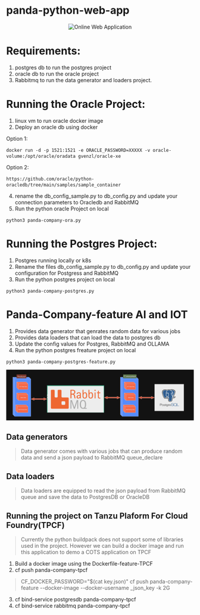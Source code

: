 # panda-python-web-app
<p align="center">
<img src="templates/panda.png" width="800" alt="Online Web Application" />
</p>

# Requirements:
1. postgres db to run the postgres project
2. oracle db to run the oracle project
3. Rabbitmq to run the data generator and loaders project.

# Running the Oracle Project:
1. linux vm to run oracle docker image
2. Deploy an oracle db using docker

Option 1:
```
docker run -d -p 1521:1521 -e ORACLE_PASSWORD=XXXXX -v oracle-volume:/opt/oracle/oradata gvenzl/oracle-xe
```
Option 2:
```
https://github.com/oracle/python-oracledb/tree/main/samples/sample_container
```
4. rename the db_config_sample.py to db_config.py and update your connection parameters to Oracledb and RabbitMQ
5. Run the python oracle Project on local
```
python3 panda-company-ora.py
```

# Running the Postgres Project:
1. Postgres running locally or k8s
2. Rename the files db_config_sample.py to db_config.py and update your configuration for Postgress and RabbitMQ
3. Run the python postgres project on local
```
python3 panda-company-postgres.py
```

# Panda-Company-feature AI and IOT
1. Provides data generator that genrates random data for various jobs
2. Provides data loaders that can load the data to postgres db
3. Update the config values for Postgres, RabbitMQ and OLLAMA
4. Run the python postgres freature project on local
```
python3 panda-company-postgres-feature.py
```

<p align="center">
<img src="static/panda_arch.png" width="800" alt="Online Web Application" />
</p>


## Data generators
> Data generator comes with various jobs that can produce random data and send a json payload to RabbitMQ queue_declare

## Data loaders
> Data loaders are equipped to read the json payload from RabbitMQ queue and save the data to PostgresDB or OracleDB

## Running the project on Tanzu Plaform For Cloud Foundry(TPCF)
> Currently the python buildpack does not support some of libraries used in the project. However we can build a docker image and run this application to demo a COTS application on TPCF

1. Build a docker image using the Dockerfile-feature-TPCF
2. cf push panda-company-tpcf <docker image>
> CF_DOCKER_PASSWORD="$(cat key.json)" cf push panda-company-feature --docker-image <DOCKERIMAGE> --docker-username _json_key -k 2G

3. cf bind-service postgresdb panda-company-tpcf
4. cf bind-service rabbitmq panda-company-tpcf
